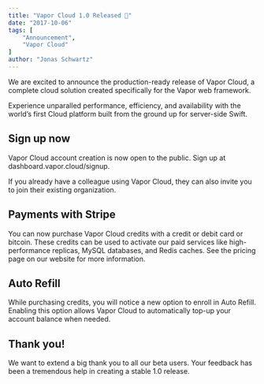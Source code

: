 ```yaml
---
title: "Vapor Cloud 1.0 Released 🎉"
date: "2017-10-06"
tags: [
    "Announcement",
    "Vapor Cloud"
]
author: "Jonas Schwartz"
---
```


We are excited to announce the production-ready release of Vapor Cloud, a complete cloud solution created specifically for the Vapor web framework.

Experience unparalled performance, efficiency, and availability with the world’s first Cloud platform built from the ground up for server-side Swift.

## Sign up now

Vapor Cloud account creation is now open to the public. Sign up at dashboard.vapor.cloud/signup.

If you already have a colleague using Vapor Cloud, they can also invite you to join their existing organization.

## Payments with Stripe

You can now purchase Vapor Cloud credits with a credit or debit card or bitcoin. These credits can be used to activate our paid services like high-performance replicas, MySQL databases, and Redis caches. See the pricing page on our website for more information.

## Auto Refill

While purchasing credits, you will notice a new option to enroll in Auto Refill. Enabling this option allows Vapor Cloud to automatically top-up your account balance when needed.

## Thank you!

We want to extend a big thank you to all our beta users. Your feedback has been a tremendous help in creating a stable 1.0 release.
